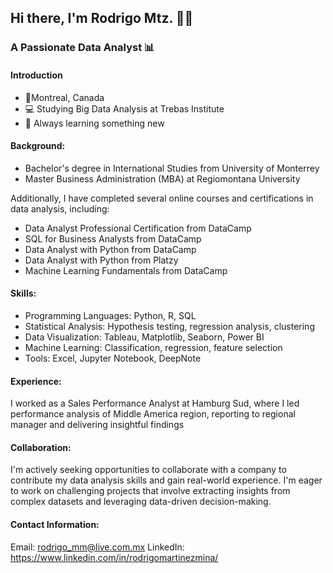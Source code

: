 ## Hi there, I'm Rodrigo Mtz. 👋🏽
### A Passionate Data Analyst 📊


#### Introduction
* 📍Montreal, Canada 
* 💻 Studying Big Data Analysis at Trebas Institute 
* 🎯 Always learning something new 

#### Background:
* Bachelor's degree in International Studies from University of Monterrey 
* Master Business Administration (MBA) at Regiomontana University

Additionally, I have completed several online courses and certifications in data analysis, including: 
- Data Analyst Professional Certification from DataCamp
- SQL for Business Analysts from DataCamp
- Data Analyst with Python from DataCamp
- Data Analyst with Python from Platzy
- Machine Learning Fundamentals from DataCamp

#### Skills:
- Programming Languages: Python, R, SQL
- Statistical Analysis: Hypothesis testing, regression analysis, clustering
- Data Visualization: Tableau, Matplotlib, Seaborn, Power BI
- Machine Learning: Classification, regression, feature selection
- Tools: Excel, Jupyter Notebook, DeepNote

#### Experience:
I worked as a Sales Performance Analyst at Hamburg Sud, where I led performance analysis of Middle America region, reporting to regional manager and delivering insightful findings

#### Collaboration:
I'm actively seeking opportunities to collaborate with a company to contribute my data analysis skills and gain real-world experience. 
I'm eager to work on challenging projects that involve extracting insights from complex datasets and leveraging data-driven decision-making.

#### Contact Information:
Email: rodrigo_mm@live.com.mx
   LinkedIn: https://www.linkedin.com/in/rodrigomartinezmina/ 
